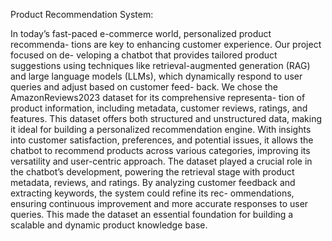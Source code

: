 Product Recommendation System:

In today’s fast-paced e-commerce world, personalized product recommenda-
tions are key to enhancing customer experience. Our project focused on de-
veloping a chatbot that provides tailored product suggestions using techniques
like retrieval-augmented generation (RAG) and large language models (LLMs),
which dynamically respond to user queries and adjust based on customer feed-
back.
We chose the AmazonReviews2023 dataset for its comprehensive representa-
tion of product information, including metadata, customer reviews, ratings, and
features. This dataset offers both structured and unstructured data, making it
ideal for building a personalized recommendation engine. With insights into
customer satisfaction, preferences, and potential issues, it allows the chatbot
to recommend products across various categories, improving its versatility and
user-centric approach.
The dataset played a crucial role in the chatbot’s development, powering
the retrieval stage with product metadata, reviews, and ratings. By analyzing
customer feedback and extracting keywords, the system could refine its rec-
ommendations, ensuring continuous improvement and more accurate responses
to user queries. This made the dataset an essential foundation for building a
scalable and dynamic product knowledge base.
